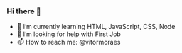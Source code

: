 ### Hi there 👋


- 🌱 I’m currently learning HTML, JavaScript, CSS, Node
- 🤔 I’m looking for help with First Job
- 📫 How to reach me: @vitormoraes

